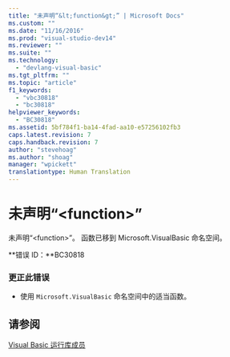 ```yaml
---
title: "未声明“&lt;function&gt;” | Microsoft Docs"
ms.custom: ""
ms.date: "11/16/2016"
ms.prod: "visual-studio-dev14"
ms.reviewer: ""
ms.suite: ""
ms.technology: 
  - "devlang-visual-basic"
ms.tgt_pltfrm: ""
ms.topic: "article"
f1_keywords: 
  - "vbc30818"
  - "bc30818"
helpviewer_keywords: 
  - "BC30818"
ms.assetid: 5bf784f1-ba14-4fad-aa10-e57256102fb3
caps.latest.revision: 7
caps.handback.revision: 7
author: "stevehoag"
ms.author: "shoag"
manager: "wpickett"
translationtype: Human Translation
---
```

# 未声明“&lt;function&gt;”
未声明“\<function\>”。 函数已移到 Microsoft.VisualBasic 命名空间。  
  
 **错误 ID：**BC30818  
  
### 更正此错误  
  
-   使用 `Microsoft.VisualBasic` 命名空间中的适当函数。  
  
## 请参阅  
 [Visual Basic 运行库成员](../../visual-basic/language-reference/runtime-library-members.md)